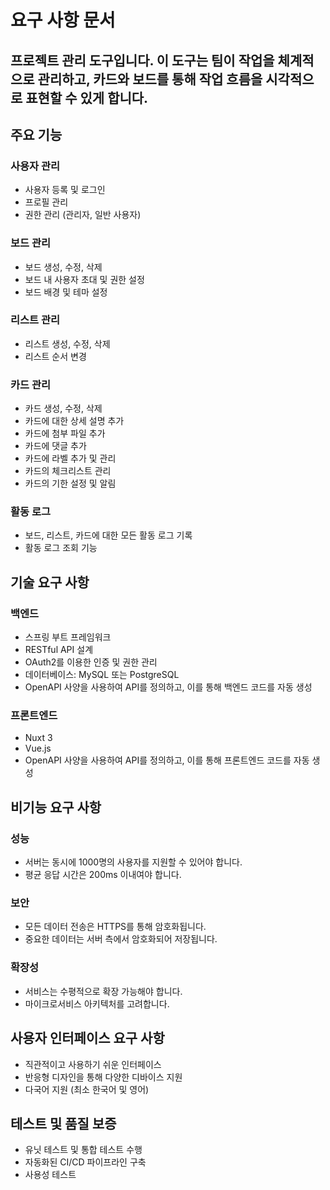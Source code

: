 # 요구 사항 문서

## 프로젝트 관리 도구입니다. 이 도구는 팀이 작업을 체계적으로 관리하고, 카드와 보드를 통해 작업 흐름을 시각적으로 표현할 수 있게 합니다.

## 주요 기능

### 사용자 관리

- 사용자 등록 및 로그인
- 프로필 관리
- 권한 관리 (관리자, 일반 사용자)

### 보드 관리

- 보드 생성, 수정, 삭제
- 보드 내 사용자 초대 및 권한 설정
- 보드 배경 및 테마 설정

### 리스트 관리

- 리스트 생성, 수정, 삭제
- 리스트 순서 변경

### 카드 관리

- 카드 생성, 수정, 삭제
- 카드에 대한 상세 설명 추가
- 카드에 첨부 파일 추가
- 카드에 댓글 추가
- 카드에 라벨 추가 및 관리
- 카드의 체크리스트 관리
- 카드의 기한 설정 및 알림

### 활동 로그

- 보드, 리스트, 카드에 대한 모든 활동 로그 기록
- 활동 로그 조회 기능

## 기술 요구 사항

### 백엔드

- 스프링 부트 프레임워크
- RESTful API 설계
- OAuth2를 이용한 인증 및 권한 관리
- 데이터베이스: MySQL 또는 PostgreSQL
- OpenAPI 사양을 사용하여 API를 정의하고, 이를 통해 백엔드 코드를 자동 생성

### 프론트엔드

- Nuxt 3
- Vue.js
- OpenAPI 사양을 사용하여 API를 정의하고, 이를 통해 프론트엔드 코드를 자동 생성

## 비기능 요구 사항

### 성능

- 서버는 동시에 1000명의 사용자를 지원할 수 있어야 합니다.
- 평균 응답 시간은 200ms 이내여야 합니다.

### 보안

- 모든 데이터 전송은 HTTPS를 통해 암호화됩니다.
- 중요한 데이터는 서버 측에서 암호화되어 저장됩니다.

### 확장성

- 서비스는 수평적으로 확장 가능해야 합니다.
- 마이크로서비스 아키텍처를 고려합니다.

## 사용자 인터페이스 요구 사항

- 직관적이고 사용하기 쉬운 인터페이스
- 반응형 디자인을 통해 다양한 디바이스 지원
- 다국어 지원 (최소 한국어 및 영어)

## 테스트 및 품질 보증

- 유닛 테스트 및 통합 테스트 수행
- 자동화된 CI/CD 파이프라인 구축
- 사용성 테스트
